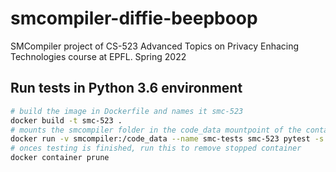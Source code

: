 # smcompiler-diffie-beepboop
SMCompiler project of CS-523 Advanced Topics on Privacy Enhacing Technologies course at EPFL. Spring 2022 

## Run tests in Python 3.6 environment
```zsh
# build the image in Dockerfile and names it smc-523
docker build -t smc-523 .
# mounts the smcompiler folder in the code_data mountpoint of the container, names it smc-test and runs pytest -s in this one
docker run -v smcompiler:/code_data --name smc-tests smc-523 pytest -s
# onces testing is finished, run this to remove stopped container
docker container prune
```
